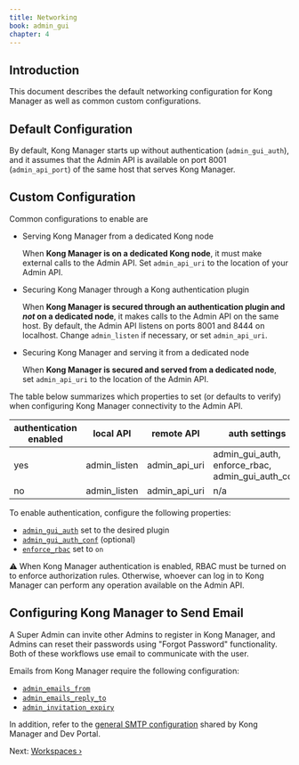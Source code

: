 ```yaml
---
title: Networking
book: admin_gui
chapter: 4
---
```


## Introduction

This document describes the default networking configuration for Kong Manager 
as well as common custom configurations. 


## Default Configuration

By default, Kong Manager starts up without authentication (`admin_gui_auth`), 
and it assumes that the Admin API is available on port 8001 (`admin_api_port`) 
of the same host that serves Kong Manager.


## Custom Configuration

Common configurations to enable are

* Serving Kong Manager from a dedicated Kong node 

  When **Kong Manager is on a dedicated Kong node**, it must make external 
  calls to the Admin API. Set `admin_api_uri` to the location of your Admin API.

* Securing Kong Manager through a Kong authentication plugin

  When **Kong Manager is secured through an authentication plugin and _not_ on 
  a dedicated node**, it makes calls to the Admin API on the same host. By 
  default, the Admin API listens on ports 8001 and 8444 on 
  localhost. Change `admin_listen` if necessary, or set `admin_api_uri`.

* Securing Kong Manager and serving it from a dedicated node

  When **Kong Manager is secured and served from a dedicated node**, set 
  `admin_api_uri` to the location of the Admin API.

The table below summarizes which properties to set (or defaults to verify) 
when configuring Kong Manager connectivity to the Admin API.

| authentication enabled | local API    | remote API    | auth settings                                     |
|------------------------|--------------|---------------|---------------------------------------------------|
| yes                    | admin_listen | admin_api_uri | admin_gui_auth, enforce_rbac, admin_gui_auth_conf |
| no                     | admin_listen | admin_api_uri | n/a                                               |

To enable authentication, configure the following properties:

* [`admin_gui_auth`](/enterprise/{{page.kong_version}}/property-reference/#admin_gui_auth) set to the desired plugin
* [`admin_gui_auth_conf`](/enterprise/{{page.kong_version}}/property-reference/#admin_gui_auth_conf) (optional)
* [`enforce_rbac`](/enterprise/{{page.kong_version}}/property-reference/#enforce_rbac) set to `on`

⚠️ When Kong Manager authentication is enabled, RBAC must be turned on to 
enforce authorization rules. Otherwise, whoever can log in to Kong Manager can 
perform any operation available on the Admin API.

## Configuring Kong Manager to Send Email

A Super Admin can invite other Admins to register in Kong Manager, and Admins 
can reset their passwords using "Forgot Password" functionality. Both of these 
workflows use email to communicate with the user. 

Emails from Kong Manager require the following configuration:

* [`admin_emails_from`](/enterprise/{{page.kong_version}}/property-reference/#admin_emails_from)
* [`admin_emails_reply_to`](/enterprise/{{page.kong_version}}/property-reference/#admin_emails_reply_to)
* [`admin_invitation_expiry`](/enterprise/{{page.kong_version}}/property-reference/#admin_invitation_expiry)

In addition, refer to the 
[general SMTP configuration](enterprise/{{page.kong_version}}/property-reference/#general-smtp-configuration) 
shared by Kong Manager and Dev Portal.


Next: [Workspaces &rsaquo;]({{page.book.next}})
